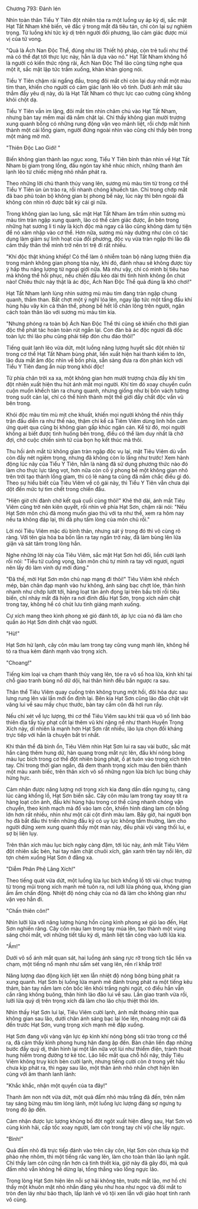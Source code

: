 




Chương 793: Đánh lén


Nhìn toàn thân Tiểu Y Tiên đột nhiên tỏa ra một luồng uy áp kỳ dị, sắc mặt Hạt Tất Nham khẽ biến, vẻ đắc ý trong mắt đã tiêu tán, chỉ còn lại sự nghiêm trọng. Từ luồng khí tức kỳ dị trên người đối phương, lão cảm giác được mùi vị của tử vong.

"Quả là Ách Nan Độc Thể, đúng như lời Thiết hộ pháp, còn trẻ tuổi như thế mà có thể đạt tới thực lực này, hẳn là dựa vào nó." Hạt Tất Nham không hổ là người có kiến thức rộng rãi, Ách Nan Độc Thể lão cũng từng nghe qua một ít, sắc mặt lập tức trầm xuống, khàn khàn giọng nói.

Tiểu Y Tiên chậm rãi ngẩng đầu, trong đôi mắt chỉ còn lại duy nhất một màu tím than, khiến cho người có cảm giác lạnh lẽo vô tình. Dưới ánh mắt sâu thẳm đầy yêu dị này, dù là Hạt Tất Nham có thực lực cao cường cũng không khỏi chột dạ.

Tiểu Y Tiên vẫn im lặng, đôi mắt tím nhìn chăm chú vào Hạt Tất Nham, nhưng bàn tay mềm mại đã nắm chặt lại. Chỉ thấy không gian mười trượng xung quanh bỗng có những rung động vặn vẹo mãnh liệt, rồi chớp mắt hình thành một cái lồng giam, người đứng ngoài nhìn vào cũng chỉ thấy bên trong một mảng mờ mờ.

"Thiên Độc Lao Giới! "

Biến không gian thành lao ngục xong, Tiểu Y Tiên bình thản nhìn về Hạt Tất Nham bị giam trong lồng, đầu ngón tay khẽ nhúc nhích, những thanh âm lạnh lẽo từ chiếc miệng nhỏ nhắn phát ra.

Theo những lời chú thanh thúy vang lên, sương mù màu tím từ trong cơ thể Tiểu Y Tiên ùn ùn trào ra, rồi nhanh chóng khuếch tán. Chỉ trong chớp mắt đã bao phủ toàn bộ không gian bị phong bế này, lúc này thì bên ngoài đã không còn nhìn rõ được bất kỳ cái gì nữa.

Trong không gian lao lung, sắc mặt Hạt Tất Nham âm trầm nhìn sương mù màu tím tràn ngập xung quanh, lão có thể cảm giác được, ẩn bên trong những hạt sương li ti này là kịch độc mà ngay cả lão cũng không dám tự tiện để nó xâm nhập vào cơ thể. Hơn nữa, sương mù này dường như còn có tác dụng làm giảm sự linh hoạt của đối phương, độc vụ vừa tràn ngập thì lão đã cảm thấy thân thể mình trở nên trì trệ đi rất nhiều.

"Khí độc thật khủng khiếp! Có thể làm ô nhiễm toàn bộ năng lượng thiên địa trong mảnh không gian phong tỏa này, khi đó, đánh nhau sẽ không được tùy ý hấp thu năng lượng từ ngoại giới nữa. Mà như vậy, chỉ có mình bị tiêu hao mà không thể hồi phục, nếu chiến đấu kéo dài thì tình hình không ổn chút nào! Chiêu thức này thật là ác độc, Ách Nan Độc Thể quả đúng là khó chơi!"

Hạt Tất Nham lạnh lùng nhìn sương mù màu tím đang tràn ngập chung quanh, thầm than. Bất chợt một ý nghĩ lóa lên, ngay lập tức một tầng đấu khí hùng hậu vây kín cả thân thể, phong bế hết lỗ chân lông trên người, ngăn cách toàn thân lão với sương mù màu tím kia.

"Nhưng phóng ra toàn bộ Ách Nan Độc Thể thì cũng sẽ khiến cho thời gian độc thể phát tác hoàn toàn rút ngắn lại. Con đàn bà ác độc ngươi đã dốc toàn lực thì lão phu cũng phải tiếp đón chu đáo thôi!"

Tiếng quát lạnh lẽo vừa dứt, một luồng năng lượng huyết sắc đột nhiên từ trong cơ thể Hạt Tất Nham bùng phát, liền xuất hiện hai thanh kiếm to lớn, lão đưa mắt âm độc nhìn về bốn phía, sẵn sàng đưa ra đòn phản kích với Tiểu Y Tiên đang ẩn núp trong khói độc!

Từ phía chân trời xa xa, một không gian hơn mười trượng chứa đầy khí tím đột nhiên xuất hiện thu hút ánh mắt mọi người. Khí tím đó xoay chuyển cuồn cuộn muốn khếch tán ra chung quanh, nhưng giống như bị bốn vách tường trong suốt cản lại, chỉ có thể hình thành một thế giới đầy chất độc vần vũ bên trong.

Khói độc màu tím mù mịt che khuất, khiến mọi người không thể nhìn thấy trận đấu diễn ra như thế nào, thậm chí kể cả Tiêm Viêm dùng linh hồn cảm ứng quét qua cũng bị không gian gấp khúc ngăn cản. Kể từ đó, mọi người không ai biết được tình huống bên trong, điều có thể làm duy nhất là chờ đợi, chờ cuộc chiến sinh tử của bọn họ kết thúc mà thôi.

Thu hồi ánh mắt từ không gian tràn ngập độc vụ lại, mặt Tiêu Viêm dù vẫn còn đầy nét ngiêm trọng, nhưng đã không còn lo lắng như trước! Xem hành động lúc nãy của Tiểu Y Tiên, hẳn là nàng đã sử dụng phương thức nào đó làm cho thực lực tăng vọt, hơn nữa còn cố ý phong bế một không gian nhỏ trên trời tạo thành lồng giam, thì có lẽ nàng ta cũng đã nắm chắc điều gì đó. Theo sự hiểu biết của Tiêu Viêm về cô gái này, thì Tiểu Y Tiên vẫn chưa dại dột đến mức tự tìm chết trong chiến đấu.

"Hiện giờ chỉ đành chờ kết quả cuối cùng thôi!" Khẽ thở dài, ánh mắt Tiêu Viêm cũng trở nên kiên quyết, rồi nhìn về phía Hạt Sơn, chậm rãi nói: "Nếu Hạt Sơn môn chủ đã mong muốn giao thủ với ta như thế, xem ra hôm nay nếu ta không đáp lại, thì đã phụ tấm lòng của môn chủ rồi."

Lời nói Tiêu Viêm mặc dù bình thản, nhưng sát ý trong đó thì vô cùng rõ ràng. Với tên gia hỏa ba bốn lần ra tay ngăn trở này, đã làm bùng lên lửa giận và sát tâm trong lòng hắn.

Nghe những lời này của Tiêu Viêm, sắc mặt Hạt Sơn hơi đổi, liền cười lạnh rồi nói: "Tiểu tử cuồng vọng, bản môn chủ tự mình ra tay với ngươi, ngươi nên lấy đó làm vinh dự mới đúng."

"Đã thế, mời Hạt Sơn môn chủ nạp mạng đi thôi!" Tiêu Viêm khẽ nhếch mép, bàn chân đạp mạnh vào hư không, ánh sáng bạc chợt lóe, thân hình nhanh như chớp lướt tới, hàng loạt tàn ảnh đọng lại trên bầu trời rồi tiêu biến, chỉ nháy mắt đã hiện ra nơi đỉnh đầu Hạt Sơn, trọng xích nắm chặt trong tay, không hề có chút lưu tình giáng mạnh xuống.

Cự xích mang theo kình phong xé gió đánh tới, áp lực của nó đã làm cho quần áo Hạt Sơn dính chặt vào người.

"Hừ!"

Hạt Sơn hừ lạnh, cây côn màu lam trong tay cũng vung mạnh lên, không hề tỏ ra thua kém đánh mạnh vào trọng xích.

"Choang!"

Tiếng kim loại va chạm thanh thúy vang lên, tóe ra vô số hoa lửa, kình khí tại chỗ giao tranh bùng nổ dữ dội, hai thân hình đều bắn ngược ra sau.

Thân thể Tiêu Viêm quay cuồng trên không trung một hồi, đôi hỏa dực sau lưng rung lên vài lần mới ổn định lại. Bên kia Hạt Sơn cũng lảo đảo chật vật văng lui về sau mấy chục thước, bàn tay cầm côn đã hơi run rẩy.

Nếu chỉ xét về lực lượng, thì cơ thể Tiêu Viêm sau khi trải qua vô số linh bảo thiên địa tẩy tủy phạt cốt lại thêm vũ khí nặng nề như thanh Huyền Trọng Xích này, dĩ nhiên là mạnh hơn Hạt Sơn rất nhiều, lão lựa chọn đối kháng trực tiếp với hắn là chuyện bất trí nhất.

Khi thân thể đã bình ổn, Tiêu Viêm nhìn Hạt Sơn lui ra sau vài bước, sắc mặt hắn càng thêm hung dữ, hàn quang trong mắt rực lên, đấu khí nóng bỏng màu lục bích trong cơ thể đột nhiên bùng phát, ồ ạt tuôn vào trọng xích trên tay. Chỉ trong thời gian ngắn, đã đem thanh trọng xích màu đen biến thành một màu xanh biếc, trên thân xích vô số những ngọn lửa bích lục bùng cháy hừng hực.

Cảm nhận được năng lượng nơi trọng xích kia đang dần dần ngưng tụ, càng lúc càng khổng lồ, Hạt Sơn biến sắc. Cây côn màu lam trong tay xoay tít ra hàng loạt côn ảnh, đấu khí hùng hậu trong cơ thể cũng nhanh chóng vận chuyển, theo kinh mạch mà đổ vào lam côn, khiến hình dáng lam côn bỗng lớn hơn rất nhiều, nhìn như một cái cột đình màu lam. Bây giờ, hai người bọn họ đã bắt đầu thi triển những đấu kỹ có uy lực không tầm thường, làm cho người đứng xem xung quanh thấy một màn này, đều phải vội vàng thối lui, e sợ bị liên lụy.

Trên thân xích màu lục bích ngày càng đậm, tới lúc này, ánh mắt Tiêu Viêm đột nhiên sắc bén, hai tay nắm chặt chuôi xích, gân xanh trên tay nổi lên, dữ tợn chém xuống Hạt Sơn ở đằng xa.

"Diễm Phân Phệ Lãng Xích!"

Theo tiếng quát vừa dứt, một luồng lửa lục bích khổng lồ tới vài chục trượng từ trong mũi trọng xích mạnh mẽ tuôn ra, nơi lưỡi lửa phóng qua, không gian ầm ầm chấn động. Nhiệt độ nóng cháy của nó đã làm cho không gian như vặn vẹo hẳn đi.

"Chấn thiên côn!"

Nhìn lưỡi lửa với năng lượng hùng hồn cùng kình phong xé gió lao đến, Hạt Sơn nghiến răng. Cây côn màu lam trong tay múa lên, tạo thành một vùng sáng chói mắt, với những tiết tấu kỳ dị, mãnh liệt tấn công vào lưỡi lửa kia.

"Ầm!"

Dưới vô số ánh mắt quan sát, hai luồng ánh sáng rực rỡ trong tích tắc liền va chạm, một tiếng nổ mạnh như sấm sét vang lên, rền rĩ khắp trời!

Năng lượng dao động kịch liệt xen lẫn nhiệt độ nóng bỏng bùng phát ra xung quanh. Hạt Sơn bị luồng lửa mạnh mẽ đánh trúng phát ra một tiếng kêu thảm, bàn tay nắm lam côn bốc lên khói trắng nghi ngút, có điều hắn vẫn cắn răng không buông, thân hình lảo đảo lui về sau. Lần giao tranh vừa rồi, lưỡi lửa quỷ dị trên trọng xích đã làm cho lão chịu thiệt thòi lớn.

Nhìn thấy Hạt Sơn lui lại, Tiêu Viêm cười lạnh, ánh mắt thoáng nhìn qua không gian sau lão, dưới chân ánh sáng bạc lại lóe lên, nhoáng một cái đã đến trước Hạt Sơn, vung trọng xích mạnh mẽ đập xuống.

Hạt Sơn đang vội vàng vận lực ép kình khí nóng bỏng sôi trào trong cơ thể ra, đã cảm thấy kình phong hung hãn đang ập đến. Bàn chân liền đạp những bước đầy quỷ dị, thân hình lại một lần nữa vọt lùi như thiểm điện, tránh thoát hung hiểm trong đường tơ kẻ tóc. Lão liếc mắt qua chỗ hồi nãy, thấy Tiêu Viêm không truy kích bèn cười lạnh, nhưng tiếng cười còn ở trong yết hầu chưa kịp phát ra, thì ngay sau lão, một thân ảnh nhỏ nhắn chợt hiện lên cùng với âm thanh lanh lảnh:

"Khắc khắc, nhận một quyền của ta đây!"

Thanh âm non nớt vừa dứt, một quả đấm nhỏ màu trắng đã đến, trên nắm tay sáng bừng màu tím lóng lánh, một luồng lực lượng đáng sợ ngưng tụ trong đó ập đến.

Cảm nhận được lực lượng khủng bố đột ngột xuất hiện đằng sau, Hạt Sơn vô cùng kinh hãi, cấp tốc xoay người, lam côn trong tay chỉ vội che lấy ngực.

"Bình!"

Quả đấm nhỏ đã trực tiếp đánh vào trên cây côn, Hạt Sơn còn chưa kịp thở phào nhẹ nhõm, thì một tiếng rắc vang lên, làm cho toàn thân lão lạnh ngắt. Chỉ thấy lam côn cứng rắn hơn cả tinh thiết kia, giờ này đã gãy đôi, mà quả đấm nhỏ vẫn không hề dừng lại, tống thẳng vào lồng ngực lão.

Trong lòng Hạt Sơn hiện lên nỗi sợ hãi không tên, trước mắt lão, mơ hồ chỉ thấy một khuôn mặt nhỏ nhắn đáng yêu như hoa như ngọc và đôi mắt to tròn đen láy như bảo thạch, lấp lánh vẻ vô tội xen lẫn với giảo hoạt tinh ranh vô cùng.




